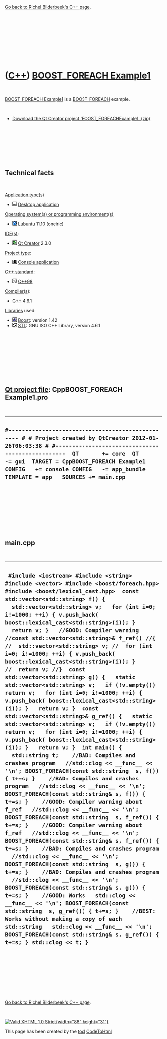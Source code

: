 

[Go back to Richel Bilderbeek's C++ page](Cpp.htm).

 

 

 

 

 

([C++](Cpp.htm)) [BOOST\_FOREACH Example1](CppBOOST_FOREACHExample1.htm)
========================================================================

 

[BOOST\_FOREACH Example1](CppBOOST_FOREACHExample1.htm) is a
[BOOST\_FOREACH](CppBOOST_FOREACH.htm) example.

 

-   [Download the Qt Creator project
    'BOOST\_FOREACHExample1' (zip)](CppBOOST_FOREACHExample1.zip)

 

 

 

 

Technical facts
---------------

 

[Application type(s)](CppApplication.htm)

-   ![Desktop](PicDesktop.png) [Desktop
    application](CppDesktopApplication.htm)

[Operating system(s) or programming environment(s)](CppOs.htm)

-   ![Lubuntu](PicLubuntu.png) [Lubuntu](CppLubuntu.htm) 11.10 (oneiric)

[IDE(s)](CppIde.htm):

-   ![Qt Creator](PicQtCreator.png) [Qt Creator](CppQtCreator.htm) 2.3.0

[Project type](CppQtProjectType.htm):

-   ![console](PicConsole.png) [Console
    application](CppConsoleApplication.htm)

[C++ standard](CppStandard.htm):

-   ![C++98](PicCpp98.png) [C++98](Cpp98.htm)

[Compiler(s)](CppCompiler.htm):

-   [G++](CppGpp.htm) 4.6.1

[Libraries](CppLibrary.htm) used:

-   ![Boost](PicBoost.png) [Boost](CppBoost.htm): version 1.42
-   ![STL](PicStl.png) [STL](CppStl.htm): GNU ISO C++ Library, version
    4.6.1

 

 

 

 

 

[Qt project file](CppQtProjectFile.htm): CppBOOST\_FOREACH Example1.pro
-----------------------------------------------------------------------

 

  --------------------------------------------------------------------------------------------------------------------------------------------------------------------------------------------------------------------------------------------------------------------------------------------------------------------------
  ` #------------------------------------------------- # # Project created by QtCreator 2012-01-26T06:03:38 # #-------------------------------------------------  QT       += core  QT       -= gui  TARGET = CppBOOST_FOREACH Example1 CONFIG   += console CONFIG   -= app_bundle  TEMPLATE = app   SOURCES += main.cpp `
  --------------------------------------------------------------------------------------------------------------------------------------------------------------------------------------------------------------------------------------------------------------------------------------------------------------------------

 

 

 

 

 

main.cpp
--------

 

  --------------------------------------------------------------------------------------------------------------------------------------------------------------------------------------------------------------------------------------------------------------------------------------------------------------------------------------------------------------------------------------------------------------------------------------------------------------------------------------------------------------------------------------------------------------------------------------------------------------------------------------------------------------------------------------------------------------------------------------------------------------------------------------------------------------------------------------------------------------------------------------------------------------------------------------------------------------------------------------------------------------------------------------------------------------------------------------------------------------------------------------------------------------------------------------------------------------------------------------------------------------------------------------------------------------------------------------------------------------------------------------------------------------------------------------------------------------------------------------------------------------------------------------------------------------------------------------------------------------------------------------------------------------------------------------------------------------------------------------------------------------------------------------------------------------------------------------------------------------------------------------------------------------------------------------------------------------------------------------------------------------------------------------------------
  ` #include <iostream> #include <string> #include <vector> #include <boost/foreach.hpp> #include <boost/lexical_cast.hpp>  const std::vector<std::string> f() {   std::vector<std::string> v;   for (int i=0; i!=1000; ++i) { v.push_back( boost::lexical_cast<std::string>(i)); }   return v; }   //GOOD: Compiler warning //const std::vector<std::string>& f_ref() //{ //  std::vector<std::string> v; //  for (int i=0; i!=1000; ++i) { v.push_back( boost::lexical_cast<std::string>(i)); } //  return v; //}  const std::vector<std::string> g() {   static std::vector<std::string> v;   if (!v.empty()) return v;   for (int i=0; i!=1000; ++i) { v.push_back( boost::lexical_cast<std::string>(i)); }   return v; }  const std::vector<std::string>& g_ref() {   static std::vector<std::string> v;   if (!v.empty()) return v;   for (int i=0; i!=1000; ++i) { v.push_back( boost::lexical_cast<std::string>(i)); }   return v; }  int main() {   std::string t;    //BAD: Compiles and crashes program   //std::clog << __func__ << '\n'; BOOST_FOREACH(const std::string  s, f()) { t+=s; }    //BAD: Compiles and crashes program   //std::clog << __func__ << '\n'; BOOST_FOREACH(const std::string& s, f()) { t+=s; }    //GOOD: Compiler warning about f_ref   //std::clog << __func__ << '\n'; BOOST_FOREACH(const std::string  s, f_ref()) { t+=s; }    //GOOD: Compiler warning about f_ref   //std::clog << __func__ << '\n'; BOOST_FOREACH(const std::string& s, f_ref()) { t+=s; }    //BAD: Compiles and crashes program   //std::clog << __func__ << '\n'; BOOST_FOREACH(const std::string  s, g()) { t+=s; }    //BAD: Compiles and crashes program   //std::clog << __func__ << '\n'; BOOST_FOREACH(const std::string& s, g()) { t+=s; }    //GOOD: Works   std::clog << __func__ << '\n'; BOOST_FOREACH(const std::string  s, g_ref()) { t+=s; }    //BEST: Works without making a copy of each std::string   std::clog << __func__ << '\n'; BOOST_FOREACH(const std::string& s, g_ref()) { t+=s; } std::clog << t; }`
  --------------------------------------------------------------------------------------------------------------------------------------------------------------------------------------------------------------------------------------------------------------------------------------------------------------------------------------------------------------------------------------------------------------------------------------------------------------------------------------------------------------------------------------------------------------------------------------------------------------------------------------------------------------------------------------------------------------------------------------------------------------------------------------------------------------------------------------------------------------------------------------------------------------------------------------------------------------------------------------------------------------------------------------------------------------------------------------------------------------------------------------------------------------------------------------------------------------------------------------------------------------------------------------------------------------------------------------------------------------------------------------------------------------------------------------------------------------------------------------------------------------------------------------------------------------------------------------------------------------------------------------------------------------------------------------------------------------------------------------------------------------------------------------------------------------------------------------------------------------------------------------------------------------------------------------------------------------------------------------------------------------------------------------------------

 

 

 

 

 

[Go back to Richel Bilderbeek's C++ page](Cpp.htm).



 

[![Valid XHTML 1.0 Strict](valid-xhtml10.png){width="88"
height="31"}](http://validator.w3.org/check?uri=referer)

This page has been created by the [tool](Tools.htm)
[CodeToHtml](ToolCodeToHtml.htm)
